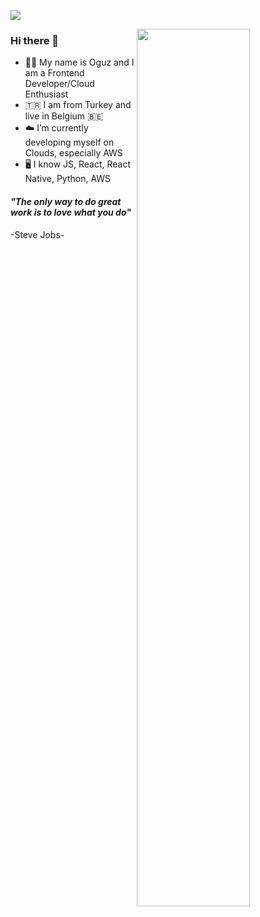 ![](https://user-images.githubusercontent.com/53440164/155035861-f3bbf743-cc6f-43ec-b1a5-ed3f15833342.png)

<img src="https://github-readme-stats.vercel.app/api?username=oguzkarademir&show_icons=true&theme=tokyonight" align='right' width="60%">

### Hi there 👋

- 🙋🏻 My name is Oguz and I am a Frontend Developer/Cloud Enthusiast
- 🇹🇷 I am from Turkey and live in Belgium 🇧🇪
- ☁️ I’m currently developing myself on Clouds, especially AWS
- 🖥 I know JS, React, React Native, Python, AWS

#### __*"The only way to do great work is to love what you do"*__  
-Steve Jobs-
